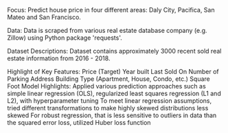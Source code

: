 
Focus:
Predict house price in four different areas: Daly City, Pacifica, San Mateo and San Francisco.

Data:
Data is scraped from various real estate database company (e.g. Zillow) using Python package 'requests'.

Dataset Descriptions:
Dataset contains approximately 3000 recent sold real estate information from 2016 - 2018.

Highlight of Key Features:
Price (Target)
Year built
Last Sold On
Number of Parking
Address
Building Type (Apartment, House, Condo, etc.)
Square Foot
Model Highlights:
Applied various prediction approaches such as simple linear regression (OLS), regularized least squares regression (L1 and L2), with hyperparameter tuning
To meet linear regression assumptions, tried different transformations to make highly skewed distributions less skewed
For robust regression, that is less sensitive to outliers in data than the squared error loss, utilized Huber loss function
